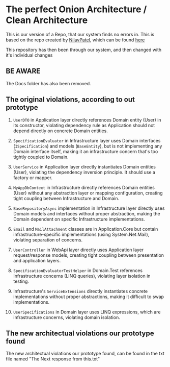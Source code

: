 # The perfect Onion Architecture / Clean Architecture

This is our version of a Repo, that our system finds no errors in.
This is based on the repo created by <a href="https://github.com/NilavPatel">NilavPatel</a>, which can be found <a href="https://github.com/NilavPatel/dotnet-onion-architecture">here</a>

This repository has then been through our system, and then changed with it's individual changes

## BE AWARE

The Docs folder has also been removed.

## The original violations, according to out prototype

1. `UserDTO` in Application layer directly references Domain entity (User) in its constructor, violating dependency rule as Application should not depend directly on concrete Domain entities.

2. `SpecificationEvaluator` in Infrastructure layer uses Domain interfaces (`ISpecification`) and models (`BaseEntity`), but is not implementing any Domain interface itself, making it an infrastructure concern that's too tightly coupled to Domain.

3. `UserService` in Application layer directly instantiates Domain entities (User), violating the dependency inversion principle. It should use a factory or mapper.

4. `MyAppDbContext` in Infrastructure directly references Domain entities (User) without any abstraction layer or mapping configuration, creating tight coupling between Infrastructure and Domain.

5. `BaseRepositoryAsync` implementation in Infrastructure layer directly uses Domain models and interfaces without proper abstraction, making the Domain dependent on specific Infrastructure implementations.

6. `Email` and `MailAttachment` classes are in Application.Core but contain infrastructure-specific implementations (using System.Net.Mail), violating separation of concerns.

7. `UserController` in WebApi layer directly uses Application layer request/response models, creating tight coupling between presentation and application layers.

8. `SpecificationEvaluatorTestHelper` in Domain.Test references Infrastructure concerns (LINQ queries), violating layer isolation in testing.

9. Infrastructure's `ServiceExtensions` directly instantiates concrete implementations without proper abstractions, making it difficult to swap implementations.

10. `UserSpecifications` in Domain layer uses LINQ expressions, which are infrastructure concerns, violating domain isolation.

## The new architectual violations our prototype found
The new architectual violations our prototype found, can be found in the txt file named "The Next response from this.txt"
